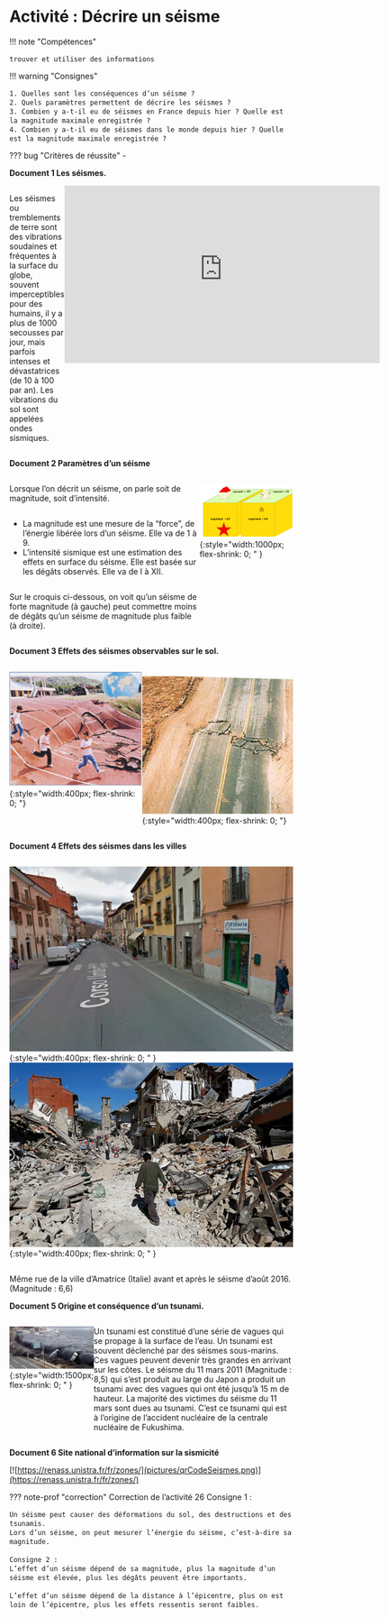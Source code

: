 # Activité : Décrire un séisme

!!! note "Compétences"

    trouver et utiliser des informations 

!!! warning "Consignes"

    1. Quelles sont les conséquences d’un séisme ?
    2. Quels paramètres permettent de décrire les séismes ?
    3. Combien y a-t-il eu de séismes en France depuis hier ? Quelle est la magnitude maximale enregistrée ?
    4. Combien y a-t-il eu de séismes dans le monde depuis hier ? Quelle est la magnitude maximale enregistrée ?


??? bug "Critères de réussite"
    - 

**Document 1 Les séismes.**

<div markdown style="display:flex; flex-direction:row;">

Les séismes ou tremblements de terre sont des vibrations soudaines et fréquentes à la surface du globe, souvent imperceptibles pour des humains, il y a plus de 1000 secousses par jour, mais parfois intenses et dévastatrices (de 10 à 100 par an). Les vibrations du sol sont appelées ondes sismiques.

<div markdown style="display:flex; flex-direction:column;">

<iframe title="Tremblement de terre, tsunami et explosion nucléaire au Japon _ Archive INA" width="560" height="315" src="https://tube-sciences-technologies.apps.education.fr/videos/embed/ba209534-e17f-48a9-bb17-103028a4f7d8" frameborder="0" allowfullscreen="" sandbox="allow-same-origin allow-scripts allow-popups allow-forms"></iframe>

</div>

</div>


**Document 2 Paramètres d’un séisme**

<div markdown style="display:flex; flex-direction:row;">

<div markdown style="display:flex; flex-direction:column;">

Lorsque l’on décrit un séisme, on parle soit de magnitude, soit d’intensité.

- La magnitude est une mesure de la “force”, de l’énergie libérée lors d’un séisme. Elle va de 1 à 9.
- L’intensité sismique est une estimation des effets en surface du séisme. Elle est basée sur les dégâts observés. Elle va de I à XII.

Sur le croquis ci-dessous, on voit qu’un séisme de forte magnitude (à gauche) peut commettre moins de dégâts qu’un séisme de magnitude plus faible (à droite).

</div>


![](pictures/paramSeismes.png){:style="width:1000px; flex-shrink: 0;  " }

</div>


**Document 3 Effets des séismes observables sur le sol.**

<div markdown style="display:flex; flex-direction:row;">


![séisme du 21/09/1999 à Taïwan (Magnitude : 7,7)](pictures/photoSeismeTaiwan.png){:style="width:400px; flex-shrink: 0; "}

![séisme de 1992 en Californie (USA) (Magnitude : 7,3)](pictures/photoSeismeCalifornie.png){:style="width:400px; flex-shrink: 0; "}

</div>


**Document 4 Effets des séismes dans les villes**

<div markdown style="display:flex; flex-direction:row;">

![](pictures/photoAmatriceAvantSeisme.png){:style="width:400px; flex-shrink: 0;  " }
![](pictures/photoAmatriceApresSeisme.png){:style="width:400px; flex-shrink: 0;  " }

</div>

Même rue de la ville d’Amatrice (Italie) avant et après le séisme d’août 2016. (Magnitude : 6,6)

**Document 5 Origine et conséquence d’un tsunami.**

<div markdown style="display:flex; flex-direction:row;">


![](pictures/photoTsunami.png){:style="width:1500px; flex-shrink: 0;  " }

Un tsunami est constitué d’une série de vagues qui se propage à la surface de l’eau. Un tsunami est souvent déclenché par des séismes sous-marins. Ces vagues peuvent devenir très grandes en arrivant sur les côtes. Le séisme du 11 mars 2011 (Magnitude : 8,5) qui s’est produit au large du Japon a produit un tsunami avec des vagues qui ont été jusqu’à 15 m de hauteur. La majorité des victimes du séisme du 11 mars sont dues au tsunami. C’est ce tsunami qui est à l’origine de l’accident nucléaire de la centrale nucléaire de Fukushima.

</div>

**Document 6 Site national d’information sur la sismicité**

[![https://renass.unistra.fr/fr/zones/](pictures/qrCodeSeismes.png)](https://renass.unistra.fr/fr/zones/)




??? note-prof "correction"
    Correction de l’activité 26
    Consigne 1 :

    Un séisme peut causer des déformations du sol, des destructions et des tsunamis. 
    Lors d’un séisme, on peut mesurer l’énergie du séisme, c’est-à-dire sa magnitude.

    Consigne 2 :
    L’effet d’un séisme dépend de sa magnitude, plus la magnitude d’un séisme est élevée, plus les dégâts peuvent être importants. 

    L’effet d’un séisme dépend de la distance à l’épicentre, plus on est loin de l’épicentre, plus les effets ressentis seront faibles.
